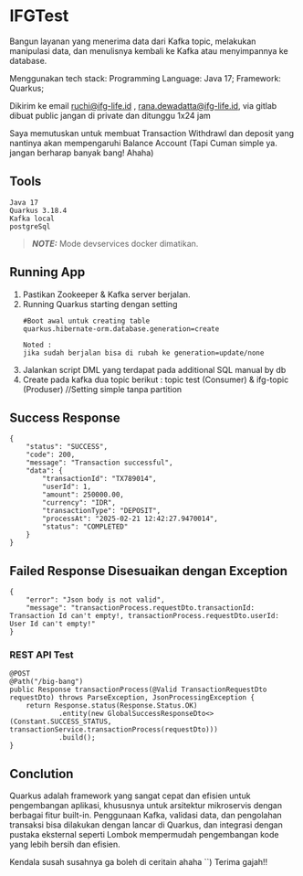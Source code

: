 # IFGTest

Bangun layanan yang menerima data dari Kafka topic, melakukan manipulasi data, dan menulisnya kembali ke Kafka atau menyimpannya ke database.

Menggunakan tech stack: 
Programming Language: Java 17;
Framework: Quarkus;

Dikirim ke email ruchi@ifg-life.id , rana.dewadatta@ifg-life.id, via gitlab dibuat public jangan di private dan ditunggu 1x24 jam

Saya memutuskan untuk membuat Transaction Withdrawl dan deposit yang nantinya akan mempengaruhi Balance Account (Tapi Cuman simple ya. jangan berharap banyak bang! Ahaha)

## Tools

```
Java 17
Quarkus 3.18.4
Kafka local
postgreSql
```

> **_NOTE:_**  Mode devservices docker dimatikan.

## Running App 

1. Pastikan Zookeeper & Kafka server berjalan.
2. Running Quarkus starting dengan setting
   ```
   #Boot awal untuk creating table
   quarkus.hibernate-orm.database.generation=create

   Noted :
   jika sudah berjalan bisa di rubah ke generation=update/none
   ```
3. Jalankan script DML yang terdapat pada additional SQL manual by db
4. Create pada kafka dua topic berikut : topic test (Consumer) & ifg-topic (Produser) //Setting simple tanpa partition 
   
## Success Response
```
{
    "status": "SUCCESS",
    "code": 200,
    "message": "Transaction successful",
    "data": {
        "transactionId": "TX789014",
        "userId": 1,
        "amount": 250000.00,
        "currency": "IDR",
        "transactionType": "DEPOSIT",
        "processAt": "2025-02-21 12:42:27.9470014",
        "status": "COMPLETED"
    }
}
  ```

## Failed Response Disesuaikan dengan Exception
```
{
    "error": "Json body is not valid",
    "message": "transactionProcess.requestDto.transactionId: Transaction Id can't empty!, transactionProcess.requestDto.userId: User Id can't empty!"
}
```


### REST API Test

```
@POST
@Path("/big-bang")
public Response transactionProcess(@Valid TransactionRequestDto requestDto) throws ParseException, JsonProcessingException {
    return Response.status(Response.Status.OK)
            .entity(new GlobalSuccessResponseDto<>(Constant.SUCCESS_STATUS, transactionService.transactionProcess(requestDto)))
            .build();
}
```

## Conclution

Quarkus adalah framework yang sangat cepat dan efisien untuk pengembangan aplikasi, khususnya untuk arsitektur mikroservis dengan berbagai fitur built-in. Penggunaan Kafka, validasi data, dan pengolahan transaksi bisa dilakukan dengan lancar di Quarkus, dan integrasi dengan pustaka eksternal seperti Lombok mempermudah pengembangan kode yang lebih bersih dan efisien.

Kendala susah susahnya ga boleh di ceritain ahaha ``) Terima gajah!! 
